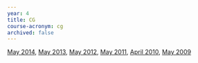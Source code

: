 ```yaml
---
year: 4
title: CG
course-acronym: cg
archived: false
---
```


[May 2014](https://docs.google.com/document/d/1SNizvwpIFgPiDfB4Jbo6XPcGtby5wsA215oPQebZ3tU/edit?usp=sharing),
[May 2013](https://docs.google.com/document/d/1JrIg8RUBFJ-HyG_7ejSrUr2OeGxxbbvQi9sGkgsUOFo/edit),
[May 2012](https://docs.google.com/document/d/13gtERdQoaV4OnqE0LmbwCveknEgM2swuQkDIILdYj1k/edit),
[May 2011](https://docs.google.com/document/d/1SBwXjxKGP8oRtso8tzCZW0l9O3hIV7t3l4G8Y_zJfT0/edit),
[April 2010](https://docs.google.com/document/d/18-7dAaD2DPT4IqzItGhFO772_27yB7JVeB13fE271ks/edit),
[May 2009](https://docs.google.com/document/d/1eRFIj9Eyga51JQzgaIVlPxeQFM10Mcct1I7rrWRkBxo/edit)
